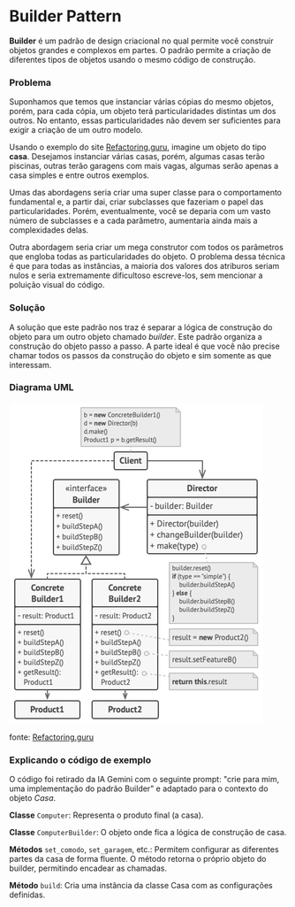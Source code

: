 # Builder Pattern
**Builder** é um padrão de design criacional no qual permite você construir objetos grandes e complexos em partes. O padrão permite a criação de diferentes tipos de objetos usando o mesmo código de construção.

### Problema
Suponhamos que temos que instanciar várias cópias do mesmo objetos, porém, para cada cópia, um objeto terá particularidades distintas um dos outros. No entanto, essas particularidades não devem ser suficientes para exigir a criação de um outro modelo.

Usando o exemplo do site [Refactoring.guru](https://refactoring.guru/design-patterns/builder), imagine um objeto do tipo **casa**. Desejamos instanciar várias casas, porém, algumas casas terão piscinas, outras terão garagens com mais vagas, algumas serão apenas a casa simples e entre outros exemplos.

Umas das abordagens seria criar uma super classe para o comportamento fundamental e, a partir dai, criar subclasses que fazeriam o papel das particularidades. Porém, eventualmente, você se deparia com um vasto número de subclasses e a cada parâmetro, aumentaria ainda mais a complexidades delas.

Outra abordagem seria criar um mega construtor com todos os parâmetros que engloba todas as particularidades do objeto. O problema dessa técnica é que para todas as instâncias, a maioria dos valores dos atriburos seriam nulos e seria extremamente dificultoso escreve-los, sem mencionar a poluição visual do código.

### Solução
A solução que este padrão nos traz é separar a lógica de construção do objeto para um outro objeto chamado *builder*. Este padrão organiza a construção do objeto passo a passo. A parte ideal é que você não precise chamar todos os passos da construção do objeto e sim somente as que interessam.

### Diagrama UML
![Diagrama UML do padrão Builder](structure.png)

fonte: [Refactoring.guru](https://refactoring.guru/design-patterns/builder)

### Explicando o código de exemplo
O código foi retirado da IA Gemini com o seguinte prompt: "crie para mim, uma implementação do padrão Builder" e adaptado para o contexto do objeto *Casa*.

**Classe** `Computer`: Representa o produto final (a casa).

**Classe** `ComputerBuilder`: O objeto onde fica a lógica de construção de casa.

**Métodos** `set_comodo`, `set_garagem`, etc.: Permitem configurar as diferentes partes da casa de forma fluente. O método retorna o próprio objeto do builder, permitindo encadear as chamadas.

**Método** `build`: Cria uma instância da classe Casa com as configurações definidas.
